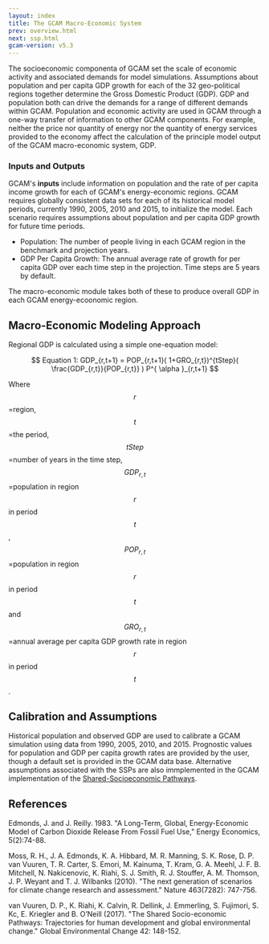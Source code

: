 ```yaml
---
layout: index
title: The GCAM Macro-Economic System
prev: overview.html
next: ssp.html
gcam-version: v5.3
---
```


The socioeconomic componenta of GCAM set the scale of economic activity and associated demands for model simulations. Assumptions about population and per capita GDP growth for each of the 32 geo-political regions together determine the Gross Domestic Product (GDP). GDP and population both can drive the demands for a range of different demands within GCAM. Population and economic activity are used in GCAM through a one-way transfer of information to other GCAM components. For example, neither the price nor quantity of energy nor the quantity of energy services provided to the economy affect the calculation of the principle model output of the GCAM macro-economic system, GDP. 

### Inputs and Outputs

GCAM's **inputs** include information on population and the rate of per capita income growth for each of GCAM's energy-economic regions. GCAM requires globally consistent data sets for each of its historical model periods, currently 1990, 2005, 2010 and 2015, to initialize the model. Each scenario requires assumptions about population and per capita GDP growth for future time periods.

* Population: The number of people living in each GCAM region in the benchmark and projection years.
* GDP Per Capita Growth:   The annual average rate of growth for per capita GDP over each time step in the projection. Time steps are 5 years by default.
  
The macro-economic module takes both of these to produce overall GDP in each GCAM energy-ecoonomic region.

## Macro-Economic Modeling Approach

Regional GDP is calculated using a simple one-equation model:

$$
Equation 1: GDP_{r,t+1} = POP_{r,t+1}( 1+GRO_{r,t})^{tStep}( \frac{GDP_{r,t}}{POP_{r,t}} ) P^{ \alpha }_{r,t+1}
$$

Where $$r$$=region, $$t$$=the period, $$tStep$$=number of years in the time step, $$GDP_{r,t}$$=population in region $$r$$ in period $$t$$, $$POP_{r,t}$$=population in region $$r$$ in period $$t$$ and $$GRO_{r,t}$$=annual average per capita GDP growth rate in region $$r$$ in period $$t$$.

## Calibration and Assumptions

Historical population and observed GDP are used to calibrate a GCAM simulation using data from 1990, 2005, 2010, and 2015. Prognostic values for population and GDP per capita growth rates are provided by the user, though a default set is provided in the GCAM data base. Alternative assumptions associated with the SSPs are also immplemented in the GCAM implementation of the [Shared-Socioeconomic Pathways](ssp.html).

## References

Edmonds, J. and J. Reilly. 1983. "A Long-Term, Global, Energy-Economic Model of Carbon Dioxide Release From Fossil Fuel Use," Energy Economics, 5(2):74-88.

Moss, R. H., J. A. Edmonds, K. A. Hibbard, M. R. Manning, S. K. Rose, D. P. van Vuuren, T. R. Carter, S. Emori, M. Kainuma, T. Kram, G. A. Meehl, J. F. B. Mitchell, N. Nakicenovic, K. Riahi, S. J. Smith, R. J. Stouffer, A. M. Thomson, J. P. Weyant and T. J. Wilbanks (2010). "The next generation of scenarios for climate change research and assessment." Nature 463(7282): 747-756.

van Vuuren, D. P., K. Riahi, K. Calvin, R. Dellink, J. Emmerling, S. Fujimori, S. Kc, E. Kriegler and B. O’Neill (2017). "The Shared Socio-economic Pathways: Trajectories for human development and global environmental change." Global Environmental Change 42: 148-152.
